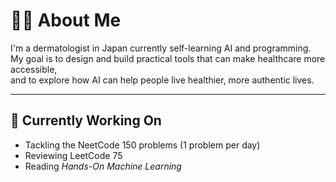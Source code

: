 # 👩‍⚕️ About Me

I'm a dermatologist in Japan currently self-learning AI and programming.  
My goal is to design and build practical tools that can make healthcare more accessible,  
and to explore how AI can help people live healthier, more authentic lives.

---

## 🔭 Currently Working On

- Tackling the NeetCode 150 problems (1 problem per day)
- Reviewing LeetCode 75
- Reading *Hands-On Machine Learning*
